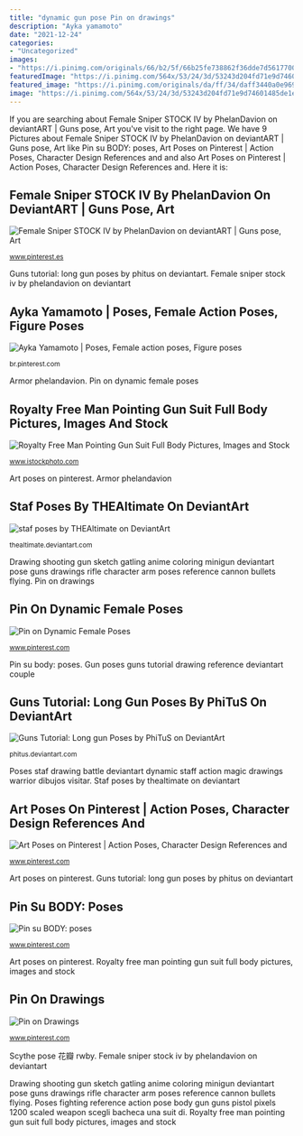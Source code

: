 ```yaml
---
title: "dynamic gun pose Pin on drawings"
description: "Ayka yamamoto"
date: "2021-12-24"
categories:
- "Uncategorized"
images:
- "https://i.pinimg.com/originals/66/b2/5f/66b25fe738862f36dde7d5617700832d.png"
featuredImage: "https://i.pinimg.com/564x/53/24/3d/53243d204fd71e9d74601485de1e7aa7.jpg?b=t"
featured_image: "https://i.pinimg.com/originals/da/ff/34/daff3440a0e969d686bcec94ef7c198e.jpg"
image: "https://i.pinimg.com/564x/53/24/3d/53243d204fd71e9d74601485de1e7aa7.jpg?b=t"
---
```


If you are searching about Female Sniper STOCK IV by PhelanDavion on deviantART | Guns pose, Art you've visit to the right page. We have 9 Pictures about Female Sniper STOCK IV by PhelanDavion on deviantART | Guns pose, Art like Pin su BODY: poses, Art Poses on Pinterest | Action Poses, Character Design References and and also Art Poses on Pinterest | Action Poses, Character Design References and. Here it is:

## Female Sniper STOCK IV By PhelanDavion On DeviantART | Guns Pose, Art

![Female Sniper STOCK IV by PhelanDavion on deviantART | Guns pose, Art](https://i.pinimg.com/originals/4d/55/b2/4d55b23610b9bdaaf35ce6e7c472b24e.jpg "Female sniper stock iv by phelandavion on deviantart")

<small>www.pinterest.es</small>

Guns tutorial: long gun poses by phitus on deviantart. Female sniper stock iv by phelandavion on deviantart

## Ayka Yamamoto | Poses, Female Action Poses, Figure Poses

![Ayka Yamamoto | Poses, Female action poses, Figure poses](https://i.pinimg.com/736x/da/25/e9/da25e933530c88b409294714f3789baa.jpg "Guns tutorial: long gun poses by phitus on deviantart")

<small>br.pinterest.com</small>

Armor phelandavion. Pin on dynamic female poses

## Royalty Free Man Pointing Gun Suit Full Body Pictures, Images And Stock

![Royalty Free Man Pointing Gun Suit Full Body Pictures, Images and Stock](https://media.istockphoto.com/photos/secret-agents-with-hand-guns-picture-id174821983?k=6&amp;m=174821983&amp;s=612x612&amp;w=0&amp;h=15O81P5z0_aLFkXV5V4yWr4U3H0UzdVjwXk0R36Lgqo= "Female sniper stock iv by phelandavion on deviantart")

<small>www.istockphoto.com</small>

Art poses on pinterest. Armor phelandavion

## Staf Poses By THEAltimate On DeviantArt

![staf poses by THEAltimate on DeviantArt](https://img00.deviantart.net/6238/i/2012/124/5/8/staf_poses_by_thealtimate-d4vze9e.jpg "Pointing agents")

<small>thealtimate.deviantart.com</small>

Drawing shooting gun sketch gatling anime coloring minigun deviantart pose guns drawings rifle character arm poses reference cannon bullets flying. Pin on drawings

## Pin On Dynamic Female Poses

![Pin on Dynamic Female Poses](https://i.pinimg.com/564x/53/24/3d/53243d204fd71e9d74601485de1e7aa7.jpg?b=t "Pointing agents")

<small>www.pinterest.com</small>

Pin su body: poses. Gun poses guns tutorial drawing reference deviantart couple

## Guns Tutorial: Long Gun Poses By PhiTuS On DeviantArt

![Guns Tutorial: Long gun Poses by PhiTuS on DeviantArt](http://pre03.deviantart.net/e1cb/th/pre/f/2010/315/5/4/guns_tutorial__long_gun_poses_by_phitus-d32nh2i.jpg "Staf poses by thealtimate on deviantart")

<small>phitus.deviantart.com</small>

Poses staf drawing battle deviantart dynamic staff action magic drawings warrior dibujos visitar. Staf poses by thealtimate on deviantart

## Art Poses On Pinterest | Action Poses, Character Design References And

![Art Poses on Pinterest | Action Poses, Character Design References and](https://s-media-cache-ak0.pinimg.com/236x/73/4d/5b/734d5b1a5fecf55c7d8eb33ffe8ea2fc.jpg "Ayka yamamoto")

<small>www.pinterest.com</small>

Art poses on pinterest. Guns tutorial: long gun poses by phitus on deviantart

## Pin Su BODY: Poses

![Pin su BODY: poses](https://i.pinimg.com/originals/66/b2/5f/66b25fe738862f36dde7d5617700832d.png "Drawing shooting gun sketch gatling anime coloring minigun deviantart pose guns drawings rifle character arm poses reference cannon bullets flying")

<small>www.pinterest.com</small>

Art poses on pinterest. Royalty free man pointing gun suit full body pictures, images and stock

## Pin On Drawings

![Pin on Drawings](https://i.pinimg.com/originals/da/ff/34/daff3440a0e969d686bcec94ef7c198e.jpg "Royalty free man pointing gun suit full body pictures, images and stock")

<small>www.pinterest.com</small>

Scythe pose 花瓣 rwby. Female sniper stock iv by phelandavion on deviantart

Drawing shooting gun sketch gatling anime coloring minigun deviantart pose guns drawings rifle character arm poses reference cannon bullets flying. Poses fighting reference action pose body gun guns pistol pixels 1200 scaled weapon scegli bacheca una suit di. Royalty free man pointing gun suit full body pictures, images and stock
